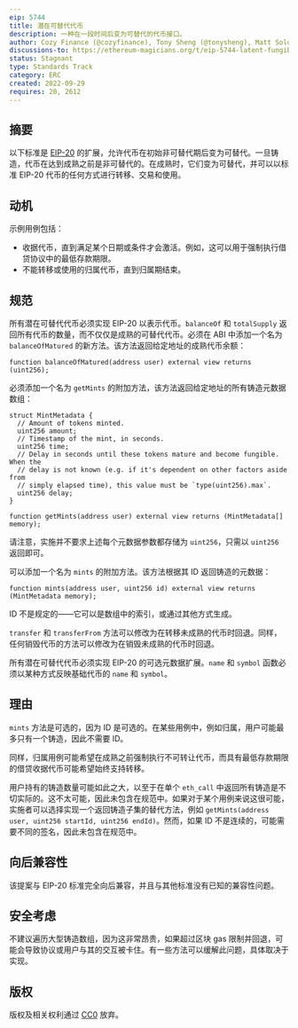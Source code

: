 ```yaml
---
eip: 5744
title: 潜在可替代代币
description: 一种在一段时间后变为可替代的代币接口。
author: Cozy Finance (@cozyfinance), Tony Sheng (@tonysheng), Matt Solomon (@mds1), David Laprade (@davidlaprade), Payom Dousti (@payomdousti), Chad Fleming (@chad-js), Franz Chen (@Dendrimer)
discussions-to: https://ethereum-magicians.org/t/eip-5744-latent-fungible-token/11111
status: Stagnant
type: Standards Track
category: ERC
created: 2022-09-29
requires: 20, 2612
---
```


## 摘要

以下标准是 [EIP-20](./erc-20.md) 的扩展，允许代币在初始非可替代期后变为可替代。一旦铸造，代币在达到成熟之前是非可替代的。在成熟时，它们变为可替代，并可以以标准 EIP-20 代币的任何方式进行转移、交易和使用。

## 动机

示例用例包括：

- 收据代币，直到满足某个日期或条件才会激活。例如，这可以用于强制执行借贷协议中的最低存款期限。
- 不能转移或使用的归属代币，直到归属期结束。

## 规范

所有潜在可替代代币必须实现 EIP-20 以表示代币。`balanceOf` 和 `totalSupply` 返回所有代币的数量，而不仅仅是成熟的可替代代币。必须在 ABI 中添加一个名为 `balanceOfMatured` 的新方法。该方法返回给定地址的成熟代币余额：

```solidity
function balanceOfMatured(address user) external view returns (uint256);
```

必须添加一个名为 `getMints` 的附加方法，该方法返回给定地址的所有铸造元数据数组：

```solidity
struct MintMetadata {
  // Amount of tokens minted.
  uint256 amount;
  // Timestamp of the mint, in seconds.
  uint256 time;
  // Delay in seconds until these tokens mature and become fungible. When the
  // delay is not known (e.g. if it's dependent on other factors aside from
  // simply elapsed time), this value must be `type(uint256).max`.
  uint256 delay;
}

function getMints(address user) external view returns (MintMetadata[] memory);
```

请注意，实施并不要求上述每个元数据参数都存储为 `uint256`，只需以 `uint256` 返回即可。

可以添加一个名为 `mints` 的附加方法。该方法根据其 ID 返回铸造的元数据：

```solidity
function mints(address user, uint256 id) external view returns (MintMetadata memory);
```

ID 不是规定的——它可以是数组中的索引，或通过其他方式生成。

`transfer` 和 `transferFrom` 方法可以修改为在转移未成熟的代币时回退。同样，任何销毁代币的方法可以修改为在销毁未成熟的代币时回退。

所有潜在可替代代币必须实现 EIP-20 的可选元数据扩展。`name` 和 `symbol` 函数必须以某种方式反映基础代币的 `name` 和 `symbol`。

## 理由

`mints` 方法是可选的，因为 ID 是可选的。在某些用例中，例如归属，用户可能最多只有一个铸造，因此不需要 ID。

同样，归属用例可能希望在成熟之前强制执行不可转让代币，而具有最低存款期限的借贷收据代币可能希望始终支持转移。

用户持有的铸造数量可能如此之大，以至于在单个 `eth_call` 中返回所有铸造是不切实际的。这不太可能，因此未包含在规范中。如果对于某个用例来说这很可能，实施者可以选择实现一个返回铸造子集的替代方法，例如 `getMints(address user, uint256 startId, uint256 endId)`。然而，如果 ID 不是连续的，可能需要不同的签名，因此未包含在规范中。

## 向后兼容性

该提案与 EIP-20 标准完全向后兼容，并且与其他标准没有已知的兼容性问题。

## 安全考虑

不建议遍历大型铸造数组，因为这非常昂贵，如果超过区块 gas 限制并回退，可能会导致协议或用户与其的交互被卡住。有一些方法可以缓解此问题，具体取决于实现。

## 版权

版权及相关权利通过 [CC0](../LICENSE.md) 放弃。